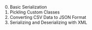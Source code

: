 0. Basic Serialization
1. Pickling Custom Classes
2. Converting CSV Data to JSON Format
3. Serializing and Deserializing with XML
